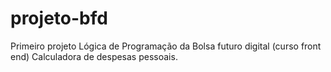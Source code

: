 # projeto-bfd
Primeiro projeto Lógica de Programação da Bolsa futuro digital (curso front end) Calculadora de despesas pessoais.
